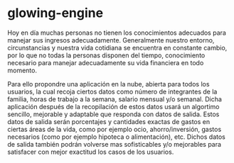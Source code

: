 # glowing-engine

Hoy en día muchas personas no tienen los conocimientos adecuados para manejar sus ingresos adecuadamente. Generalmente nuestro entorno, circunstancias y nuestra vida cotidiana se encuentra en constante cambio, por lo que no todas la personas disponen del tiempo, conocimiento necesario para manejar adecuadamente su vida financiera en todo momento.

Para ello propondre una aplicación en la nube, abierta para todos los usuarios, la cual recoja ciertos datos como número de integrantes de la familia, horas de trabajo a la semana, salario mensual y/o semanal. Dicha aplicación después de la recopilación de estos datos usará un algortimo sencillo, mejorable y adaptable que responda con datos de salida. Estos datos de salida serán porcentajes y cantidades exactas de gastos en ciertas áreas de la vida, como por ejemplo ocio, ahorro/inversión, gastos necesarios (como por ejemplo hipoteca o alimentación), etc. Dichos datos de salida también podrán volverse mas sofisticables y/o mejorables para satisfacer con mejor exactitud los casos de los usuarios.

